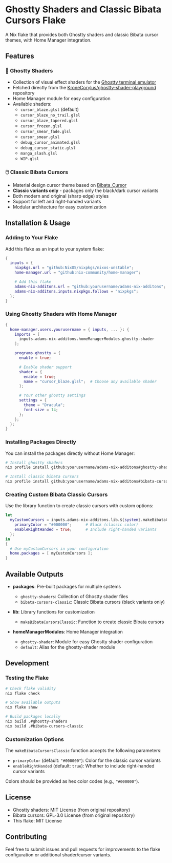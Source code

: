 # Ghostty Shaders and Classic Bibata Cursors Flake

A Nix flake that provides both Ghostty shaders and classic Bibata cursor themes, with Home Manager integration.

## Features

### 🎨 Ghostty Shaders

- Collection of visual effect shaders for the [Ghostty terminal emulator](https://github.com/ghostty-org/ghostty)
- Fetched directly from the [KroneCorylus/ghostty-shader-playground](https://github.com/KroneCorylus/ghostty-shader-playground) repository
- Home Manager module for easy configuration
- Available shaders:
  - `cursor_blaze.glsl` (default)
  - `cursor_blaze_no_trail.glsl`
  - `cursor_blaze_tapered.glsl`
  - `cursor_frozen.glsl`
  - `cursor_smear_fade.glsl`
  - `cursor_smear.glsl`
  - `debug_cursor_animated.glsl`
  - `debug_cursor_static.glsl`
  - `manga_slash.glsl`
  - `WIP.glsl`

### 🖱️ Classic Bibata Cursors

- Material design cursor theme based on [Bibata_Cursor](https://github.com/ful1e5/Bibata_Cursor)
- **Classic variants only** - packages only the black/dark cursor variants
- Both modern and original (sharp edge) styles
- Support for left and right-handed variants
- Modular architecture for easy customization

## Installation & Usage

### Adding to Your Flake

Add this flake as an input to your system flake:

```nix
{
  inputs = {
    nixpkgs.url = "github:NixOS/nixpkgs/nixos-unstable";
    home-manager.url = "github:nix-community/home-manager";

    # Add this flake
    adams-nix-additons.url = "github:yourusername/adams-nix-additons";
    adams-nix-additons.inputs.nixpkgs.follows = "nixpkgs";
  };
}
```

### Using Ghostty Shaders with Home Manager

```nix
{
  home-manager.users.yourusername = { inputs, ... }: {
    imports = [
      inputs.adams-nix-additons.homeManagerModules.ghostty-shader
    ];

    programs.ghostty = {
      enable = true;

      # Enable shader support
      shader = {
        enable = true;
        name = "cursor_blaze.glsl";  # Choose any available shader
      };

      # Your other ghostty settings
      settings = {
        theme = "Dracula";
        font-size = 14;
      };
    };
  };
}
```

### Installing Packages Directly

You can install the packages directly without Home Manager:

```bash
# Install ghostty shaders
nix profile install github:yourusername/adams-nix-additons#ghostty-shaders

# Install classic bibata cursors
nix profile install github:yourusername/adams-nix-additons#bibata-cursors-classic
```

### Creating Custom Bibata Classic Cursors

Use the library function to create classic cursors with custom options:

```nix
let
  myCustomCursors = inputs.adams-nix-additons.lib.${system}.makeBibataCursorsClassic {
    primaryColor = "#000000";      # Black (classic color)
    enableRightHanded = true;      # Include right-handed variants
  };
in
{
  # Use myCustomCursors in your configuration
  home.packages = [ myCustomCursors ];
}
```

## Available Outputs

- **packages**: Pre-built packages for multiple systems

  - `ghostty-shaders`: Collection of Ghostty shader files
  - `bibata-cursors-classic`: Classic Bibata cursors (black variants only)

- **lib**: Library functions for customization

  - `makeBibataCursorsClassic`: Function to create classic Bibata cursors

- **homeManagerModules**: Home Manager integration
  - `ghostty-shader`: Module for easy Ghostty shader configuration
  - `default`: Alias for the ghostty-shader module

## Development

### Testing the Flake

```bash
# Check flake validity
nix flake check

# Show available outputs
nix flake show

# Build packages locally
nix build .#ghostty-shaders
nix build .#bibata-cursors-classic
```

### Customization Options

The `makeBibataCursorsClassic` function accepts the following parameters:

- `primaryColor` (default: `"#000000"`): Color for the classic cursor variants
- `enableRightHanded` (default: `true`): Whether to include right-handed cursor variants

Colors should be provided as hex color codes (e.g., `"#000000"`).

## License

- Ghostty shaders: MIT License (from original repository)
- Bibata cursors: GPL-3.0 License (from original repository)
- This flake: MIT License

## Contributing

Feel free to submit issues and pull requests for improvements to the flake configuration or additional shader/cursor variants.
